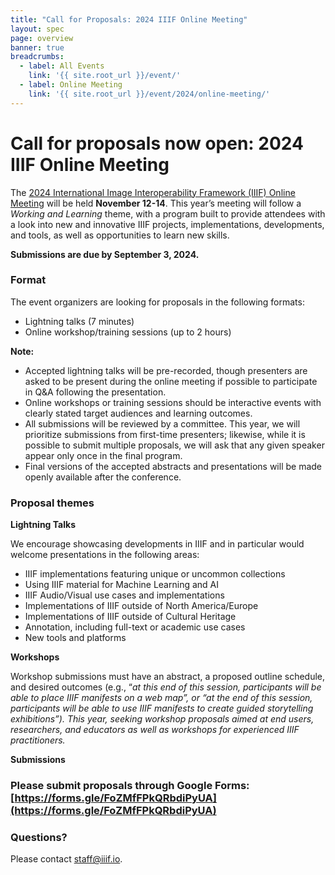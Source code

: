 ```yaml
---
title: "Call for Proposals: 2024 IIIF Online Meeting"
layout: spec
page: overview
banner: true 
breadcrumbs:
  - label: All Events
    link: '{{ site.root_url }}/event/'
  - label: Online Meeting
    link: '{{ site.root_url }}/event/2024/online-meeting/'
---
```


# **Call for proposals now open: 2024 IIIF Online Meeting**

The [2024 International Image Interoperability Framework (IIIF) Online Meeting](https://iiif.io/event/2024/online-meeting/) will be held **November 12-14**. This year’s meeting will follow a _Working and Learning_ theme, with a program built to provide attendees with a look into new and innovative IIIF projects, implementations, developments, and tools, as well as opportunities to learn new skills. 

**Submissions are due by September 3, 2024.**


### **Format**

The event organizers are looking for proposals in the following formats:

* Lightning talks (7 minutes)
* Online workshop/training sessions (up to 2 hours)

**Note:**

* Accepted lightning talks will be pre-recorded, though presenters are asked to be present during the online meeting if possible to participate in Q&A following the presentation.  
* Online workshops or training sessions should be interactive events with clearly stated target audiences and learning outcomes. 
* All submissions will be reviewed by a committee. This year, we will prioritize submissions from first-time presenters; likewise, while it is possible to submit multiple proposals, we will ask that any given speaker appear only once in the final program. 
* Final versions of the accepted abstracts and presentations will be made openly available after the conference.


### **Proposal themes**

**Lightning Talks**

We encourage showcasing developments in IIIF and in particular would welcome presentations in the following areas:

* IIIF implementations featuring unique or uncommon collections
* Using IIIF material for Machine Learning and AI
* IIIF Audio/Visual use cases and implementations
* Implementations of IIIF outside of North America/Europe
* Implementations of IIIF outside of Cultural Heritage
* Annotation, including full-text or academic use cases
* New tools and platforms 

**Workshops**

Workshop submissions must have an abstract, a proposed outline schedule, and desired outcomes (e.g., “_at this end of this session, participants will be able to place IIIF manifests on a web map”, or “at the end of this session, participants will be able to use IIIF manifests to create guided storytelling exhibitions”). This year, seeking workshop proposals aimed at end users, researchers, and educators as well as workshops for experienced IIIF practitioners._ 


**Submissions**


### Please submit proposals through Google Forms: [https://forms.gle/FoZMfFPkQRbdiPyUA](https://forms.gle/FoZMfFPkQRbdiPyUA)


### **Questions?**

Please contact staff@iiif.io.
